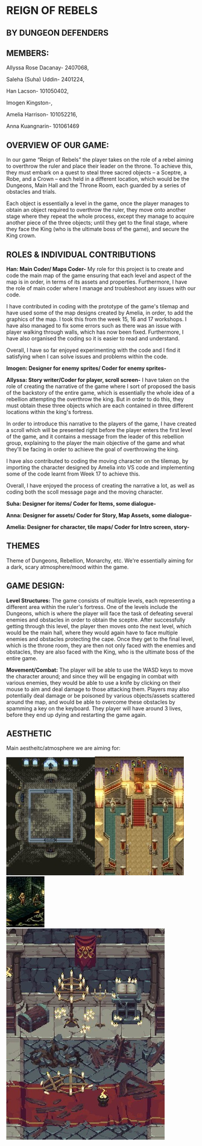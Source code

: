 # REIGN OF REBELS

## BY DUNGEON DEFENDERS
## MEMBERS: 
Allyssa Rose Dacanay- 2407068, 

Saleha (Suha) Uddin- 2401224, 

Han Lacson- 101050402, 

Imogen Kingston-, 

Amelia Harrison- 101052216,

Anna Kuangnarin- 101061469

## OVERVIEW OF OUR GAME: 
 In our game “Reign of Rebels” the player takes on the role of a rebel aiming to overthrow the ruler and place their leader on the throne. To achieve this, they must embark on a quest to steal three sacred objects – a Sceptre, a Robe, and a Crown – each held in a different location, which would be the Dungeons, Main Hall and the Throne Room, each guarded by a series of obstacles and trials. 

Each object is essentially a level in the game, once the player manages to obtain an object required to overthrow the ruler, they move onto another stage where they repeat the whole process, except they manage to acquire another piece of the three objects; until they get to the final stage, where they face the King (who is the ultimate boss of the game), and secure the King crown.

## ROLES & INDIVIDUAL CONTRIBUTIONS
**Han: Main Coder/ Maps Coder-**
My role for this project is to create and code the main map of the game ensuring that each level and aspect of the map is in order, in terms of its assets and properties. Furthermore, I have the role of main coder where I manage and troubleshoot any issues with our code.

I have contributed in coding with the prototype of the game's tilemap and have used some of the map designs created by Amelia, in order, to add the graphics of the map. I took this from the week 15, 16 and 17 workshops. I have also managed to fix some errors such as there was an issue with player walking through walls, which has now been fixed. Furthermore, I have also organised the coding so it is easier to read and understand. 

Overall, I have so far enjoyed experimenting with the code and I find it satisfying when I can solve issues and problems within the code. 

**Imogen: Designer for enemy sprites/ Coder for enemy sprites-**


**Allyssa: Story writer/Coder for player, scroll screen-**
I have taken on the role of creating the narrative of the game where I sort of proposed the basis of the backstory of the entire game, which is essentially the whole idea of a rebellion attempting the overthrow the king. But in order to do this, they must obtain these three objects which are each contained in three different locations within the king's fortress. 

In order to introduce this narrative to the players of the game, I have created a scroll which will be presented right before the player enters the first level of the game, and it contains a message from the leader of this rebellion group, explaining to the player the main objective of the game and what they'll be facing in order to achieve the goal of overthrowing the king. 

I have also contributed to coding the moving character on the tilemap, by importing the character designed by Amelia into VS code and implementing some of the code learnt from Week 17 to achieve this. 

Overall, I have enjoyed the process of creating the narrative a lot, as well as coding both the scoll message page and the moving character.

**Suha: Designer for items/ Coder for Items, some dialogue-**


**Anna: Designer for assets/ Coder for Story, Map Assets, some dialogue-**


**Amelia: Designer for character, tile maps/ Coder for Intro screen, story-**


## THEMES
Theme of Dungeons, Rebellion, Monarchy, etc. We're essentially aiming for a dark, scary atmosphere/mood within the game. 

## GAME DESIGN: 
**Level Structures:** The game consists of multiple levels, each representing a different area within the ruler's fortress. One of the levels include the Dungeons, which is where the player will face the task of defeating several enemies and obstacles in order to obtain the sceptre. After successfully getting through this level, the player then moves onto the next level, which would be the main hall, where they would again have to face multiple enemies and obstacles protecting the cape. Once they get to the final level, which is the throne room, they are then not only faced with the enemies and obstacles, they are also faced with the King, who is the ultimate boss of the entire game. 

**Movement/Combat:** The player will be able to use the WASD keys to move the character around; and since they will be engaging in combat with various enemies, they would be able to use a knife by clicking on their mouse to aim and deal damage to those attacking them. Players may also potentially deal damage or be poisoned by various objects/assets scattered around the map, and would be able to overcome these obstacles by spamming a key on the keyboard. They player will have around 3 lives, before they end up dying and restarting the game again. 

## AESTHETIC
Main aestheitc/atmosphere we are aiming for: 

![alt text](6f6aba4c807b10ab27570b107770467f.jpg)![alt text](7645480e38e89d7ac0f628dd58a90df2.jpg)![alt text](c4b7c016e4fd3f1addbb42f500652b15.jpg)![alt text](663095e4edd081ec75a959e4155a0d35.jpg) 